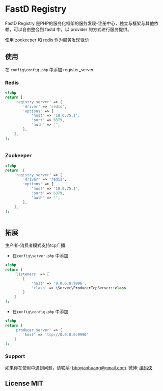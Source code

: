 # FastD Registry

FastD Registry 是PHP的服务化框架的服务发现-注册中心，独立与框架与其他依赖，可以自由整合到 fastd 中，以 provider 的方式进行服务提供。

使用 zookeeper 和 redis 作为服务发现驱动

## 使用

在 `config\config.php` 中添加 register_server

### Redis
```php
<?php
return [
    'registry_server' => [
        'driver' => 'redis',
        'options' => [
            'host' => '10.0.75.1',
            'port' => 6379,
            'auth' => '',   
        ],
    ],
];
    
```

### Zookeeper
```php
<?php
return  [
    'registry_server' => [
        'driver' => 'redis',
        'options' => [
            'host' => '10.0.75.1',
            'port' => 6379,
            'auth' => '',   
        ],
    ],
];
    
```
## 拓展

生产者-消费者模式支持tcp广播

* 在`config\server.php` 中添加

```php
<?php
return [
    'listeners' => [
        [
            'host' => '0.0.0.0:9996',
            'class' => \Server\ProducerTcpServer::class
        ]
    ]
];
```

* 在`config\config.php` 中添加

```php
<?php
return [
    'producer_server' => [
        'host' => 'tcp://0.0.0.0:9996'
    ]
];
 ```


### Support

如果你在使用中遇到问题，请联系: [bboyjanhuang@gmail.com](mailto:bboyjanhuang@gmail.com). 微博: [编码侠](http://weibo.com/ecbboyjan)

## License MIT